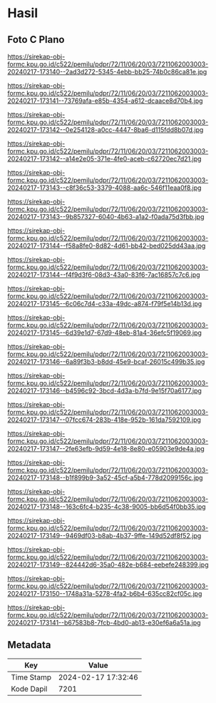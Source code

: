 # Hasil

## Foto C Plano

https://sirekap-obj-formc.kpu.go.id/c522/pemilu/pdpr/72/11/06/20/03/7211062003003-20240217-173140--2ad3d272-5345-4ebb-bb25-74b0c86ca81e.jpg

https://sirekap-obj-formc.kpu.go.id/c522/pemilu/pdpr/72/11/06/20/03/7211062003003-20240217-173141--73769afa-e85b-4354-a612-dcaace8d70b4.jpg

https://sirekap-obj-formc.kpu.go.id/c522/pemilu/pdpr/72/11/06/20/03/7211062003003-20240217-173142--0e254128-a0cc-4447-8ba6-d115fdd8b07d.jpg

https://sirekap-obj-formc.kpu.go.id/c522/pemilu/pdpr/72/11/06/20/03/7211062003003-20240217-173142--a14e2e05-371e-4fe0-aceb-c62720ec7d21.jpg

https://sirekap-obj-formc.kpu.go.id/c522/pemilu/pdpr/72/11/06/20/03/7211062003003-20240217-173143--c8f36c53-3379-4088-aa6c-546f11eaa0f8.jpg

https://sirekap-obj-formc.kpu.go.id/c522/pemilu/pdpr/72/11/06/20/03/7211062003003-20240217-173143--9b857327-6040-4b63-a1a2-f0ada75d3fbb.jpg

https://sirekap-obj-formc.kpu.go.id/c522/pemilu/pdpr/72/11/06/20/03/7211062003003-20240217-173144--f58a8fe0-8d82-4d61-bb42-bed025dd43aa.jpg

https://sirekap-obj-formc.kpu.go.id/c522/pemilu/pdpr/72/11/06/20/03/7211062003003-20240217-173144--f4f9d3f6-08d3-43a0-83f6-7ac16857c7c6.jpg

https://sirekap-obj-formc.kpu.go.id/c522/pemilu/pdpr/72/11/06/20/03/7211062003003-20240217-173145--6c06c7d4-c33a-49dc-a874-f79f5e14b13d.jpg

https://sirekap-obj-formc.kpu.go.id/c522/pemilu/pdpr/72/11/06/20/03/7211062003003-20240217-173145--6d39e1d7-67d9-48eb-81a4-36efc5f19069.jpg

https://sirekap-obj-formc.kpu.go.id/c522/pemilu/pdpr/72/11/06/20/03/7211062003003-20240217-173146--6a89f3b3-b8dd-45e9-bcaf-26015c499b35.jpg

https://sirekap-obj-formc.kpu.go.id/c522/pemilu/pdpr/72/11/06/20/03/7211062003003-20240217-173146--b4596c92-3bcd-4d3a-b7fd-9e15f70a6177.jpg

https://sirekap-obj-formc.kpu.go.id/c522/pemilu/pdpr/72/11/06/20/03/7211062003003-20240217-173147--07fcc674-283b-418e-952b-161da7592109.jpg

https://sirekap-obj-formc.kpu.go.id/c522/pemilu/pdpr/72/11/06/20/03/7211062003003-20240217-173147--2fe63efb-9d59-4e18-8e80-e05903e9de4a.jpg

https://sirekap-obj-formc.kpu.go.id/c522/pemilu/pdpr/72/11/06/20/03/7211062003003-20240217-173148--b1f899b9-3a52-45cf-a5b4-778d2099156c.jpg

https://sirekap-obj-formc.kpu.go.id/c522/pemilu/pdpr/72/11/06/20/03/7211062003003-20240217-173148--163c6fc4-b235-4c38-9005-bb6d54f0bb35.jpg

https://sirekap-obj-formc.kpu.go.id/c522/pemilu/pdpr/72/11/06/20/03/7211062003003-20240217-173149--9469df03-b8ab-4b37-9ffe-149d52df8f52.jpg

https://sirekap-obj-formc.kpu.go.id/c522/pemilu/pdpr/72/11/06/20/03/7211062003003-20240217-173149--824442d6-35a0-482e-b684-eebefe248399.jpg

https://sirekap-obj-formc.kpu.go.id/c522/pemilu/pdpr/72/11/06/20/03/7211062003003-20240217-173150--1748a31a-5278-4fa2-b6b4-635cc82cf05c.jpg

https://sirekap-obj-formc.kpu.go.id/c522/pemilu/pdpr/72/11/06/20/03/7211062003003-20240217-173141--b67583b8-7fcb-4bd0-ab13-e30ef6a6a51a.jpg


## Metadata

| Key        | Value               |
| ---------- | ------------------- |
| Time Stamp | 2024-02-17 17:32:46 |
| Kode Dapil | 7201                |



